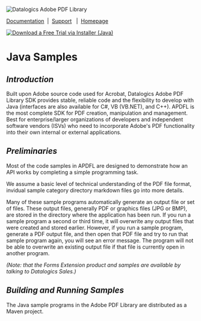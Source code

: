 ![Datalogics Adobe PDF Library](https://raw.github.com/datalogics/dl-icons/develop/DLBanner_Nuget.png)

[Documentation](https://dev.datalogics.com/) &nbsp;|&nbsp; [Support](https://www.datalogics.com/tech-support-pdfs/) &nbsp; | &nbsp;[Homepage](https://www.datalogics.com)

[![Download a Free Trial via Installer (Java)](https://img.shields.io/badge/APDFL%20Free%20Trial%20(Java)-via%20Datalogics%20Installer-blue?color=blue&style=plastic)](https://www.datalogics.com/adobe-pdf-library/)

# Java Samples
## ***Introduction***
Built upon Adobe source code used for Acrobat, Datalogics Adobe PDF Library SDK provides stable, reliable code and the flexibility to develop with Java (interfaces are also available for C#, VB (VB.NET), and C++). APDFL is the most complete SDK for PDF creation, manipulation and management. Best for enterprise/larger organizations of developers and independent software vendors (ISVs) who need to incorporate Adobe's PDF functionality into their own internal or external applications.

## ***Preliminaries***
Most of the code samples in APDFL are designed to demonstrate how an API works by completing a simple programming task.

We assume a basic level of technical understanding of the PDF file format, invidual sample category directory markdown files go into more details.

Many of these sample programs automatically generate an output file or set of files.  These output files, generally PDF or graphics files (JPG or BMP), are stored in the directory where the application has been run. If you run a sample program a second or third time, it will overwrite any output files that were created and stored earlier.  However, if you run a sample program, generate a PDF output file, and then open that PDF file and try to run that sample program again, you will see an error message.  The program will not be able to overwrite an existing output file if that file is currently open in another program.

*(Note: that the Forms Extension product and samples are available by talking to Datalogics Sales.)*

## ***Building and Running Samples***
The Java sample programs in the Adobe PDF Library are distributed as a Maven project.
